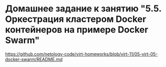 # Домашнее задание к занятию "5.5. Оркестрация кластером Docker контейнеров на примере Docker Swarm"

https://github.com/netology-code/virt-homeworks/blob/virt-11/05-virt-05-docker-swarm/README.md

